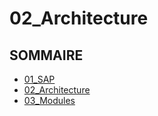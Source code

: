 # 02_Architecture

## SOMMAIRE

- [01_SAP](./01_SAP.md)
- [02_Architecture](./02_Architecture.md)
- [03_Modules](./03_Modules.md)
